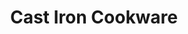 ---
title: "Cast Iron Cookware"
heroTitle: "The Cast Iron You Can Trust"
heroSubtitle: "Durable, versatile, and perfect for every kitchen."
heroButtonText: "Shop Now"
heroButtonLink: "#"
features:
  - title: "Pre-seasoned Cookware"
    icon: "/images/seasoned-icon.svg"
    description: "Ready to use right out of the box"
  - title: "Durable & Long-lasting"
    icon: "/images/durable-icon.svg"
    description: "Built to last for generations"
  - title: "Versatile Cooking"
    icon: "/images/versatile-icon.svg"
    description: "Perfect for stovetop, oven, and grill"
productShowcase:
  title: "Cookware for Any Occasion"
  products:
    - name: "10-inch Skillet"
      image: "/images/skillet.jpg"
      description: "Perfect for everyday cooking"
      link: "#"
    - name: "Dutch Oven"
      image: "/images/dutch-oven.jpg"
      description: "Ideal for slow-cooking and baking"
      link: "#"
    - name: "Griddle"
      image: "/images/griddle.jpg"
      description: "Great for pancakes and grilling"
      link: "#"
    - name: "Grill Pan"
      image: "/images/grill-pan.jpg"
      description: "Get perfect grill marks indoors"
      link: "#"
useCases:
  title: "Cookware for Any Occasion"
  cases:
    - name: "Stovetop Cooking"
      image: "/images/skillet.jpg"
      description: "Perfect for searing, sautéing, and frying"
    - name: "Oven Baking"
      image: "/images/skillet.jpg"
      description: "Ideal for casseroles, bread, and roasts"
    - name: "Outdoor Grilling"
      image: "/images/skillet.jpg"
      description: "Great for campfire cooking and BBQs"
brandStory:
  title: "Bringing Centuries of Cast Iron Mastery"
  content: |
    Our journey began over a century ago... [Your brand story here]
productCare:
  title: "Protect Your Cookware"
  instructions:
    - title: "Season Regularly"
      icon: "/images/durable-icon.svg"
      description: "Apply a thin layer of oil and bake to maintain the non-stick surface."
    - title: "Clean Properly"
      icon: "/images/durable-icon.svg"
      description: "Use hot water and a stiff brush. Avoid soap for best results."
testimonials:
  - name: "John Doe"
    image: "/images/john-doe.jpg"
    quote: "I've been using this cast iron skillet for years, and it just keeps getting better!"
  - name: "Jane Smith"
    image: "/images/jane-smith.jpg"
    quote: "The Dutch oven is my go-to for making delicious stews and sourdough bread."
  - name: "Mike Johnson"
    image: "/images/mike-johnson.jpg"
    quote: "These pans are built to last. I'm passing mine down to my children!"
awards:
  title: "Award-Winning Quality"
  items:
    - name: "Best Cookware 2023"
      image: "/images/durable-icon.svg"
    - name: "Sustainability Award"
      image: "/images/durable-icon.svg"
---